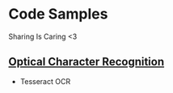 # Code Samples
Sharing Is Caring <3

[Optical Character Recognition](tesseract_ocr)
----------
- Tesseract OCR
